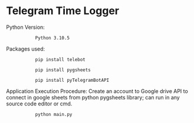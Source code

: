 # Telegram Time Logger 
Python Version: 
               
               Python 3.10.5

Packages used:

               pip install telebot

               pip install pygsheets
               
               pip install pyTelegramBotAPI
               
Application Execution Procedure: Create an account to Google drive API to connect in google sheets from python pygsheets library; can run in any source code editor or cmd. 

               python main.py

